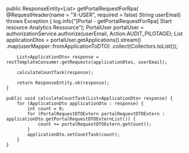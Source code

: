 public ResponseEntity<List<ApplicationDto>> getPortalRequestForRpa(
            @RequestHeader(name = "X-USER", required = false) String userEmail) throws Exception {
        log.info("[Portal - getPortalRequestForRpa] Start resource Analytics Ressource");
        PortalUser portalUser = authorizationService.authorize(userEmail, Action.AUDIT_PILOTAGE);
        List<ApplicationDto> applicationDtos = portalUser.getApplications().stream()
                .map(userMapper::fromApplicationToDTO)
                .collect(Collectors.toList());

        List<ApplicationDto> response = restTemplateConsumer.getRequests(applicationDtos, userEmail);

        calculateCountTask(response);

        return ResponseEntity.ok(response);
    }

    public void calculateCountTask(List<ApplicationDto> response) {
        for (ApplicationDto applicationDto : response) {
            int count = 0;
            for (PortalRequestDTOExtern portalRequestDTOExtern : applicationDto.getPortalRequestDTOExternList()) {
                count += portalRequestDTOExtern.getCount();
            }
            applicationDto.setCountTask(count);
        }
    }
